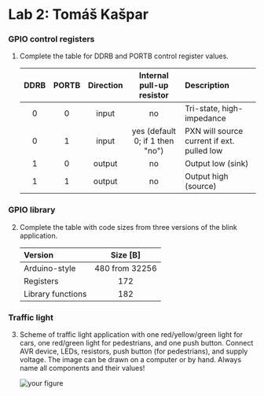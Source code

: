 # Lab 2: Tomáš Kašpar

### GPIO control registers

1. Complete the table for DDRB and PORTB control register values.

   | **DDRB** | **PORTB** | **Direction** | **Internal pull-up resistor** | **Description** |
   | :-: | :-: | :-: | :-: | :-- |
   | 0 | 0 | input  | no                              | Tri-state, high-impedance |
   | 0 | 1 | input  | yes (default 0; if 1 then "no") | PXN will source current if ext. pulled low |
   | 1 | 0 | output | no                              | Output low (sink) |
   | 1 | 1 | output | no                              | Output high (source) |

### GPIO library

2. Complete the table with code sizes from three versions of the blink application.

   | **Version** | **Size [B]** |
   | :-- | :-: |
   | Arduino-style     | 480 from 32256 |
   | Registers         | 172 |
   | Library functions | 182 |

### Traffic light

3. Scheme of traffic light application with one red/yellow/green light for cars, one red/green light for pedestrians, and one push button. Connect AVR device, LEDs, resistors, push button (for pedestrians), and supply voltage. The image can be drawn on a computer or by hand. Always name all components and their values!

   ![your figure]()
